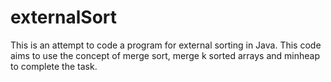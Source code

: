 # externalSort
 
This is an attempt to code a program for external sorting in Java.
This code aims to use the concept of merge sort, merge k sorted arrays and minheap to complete the task. 
